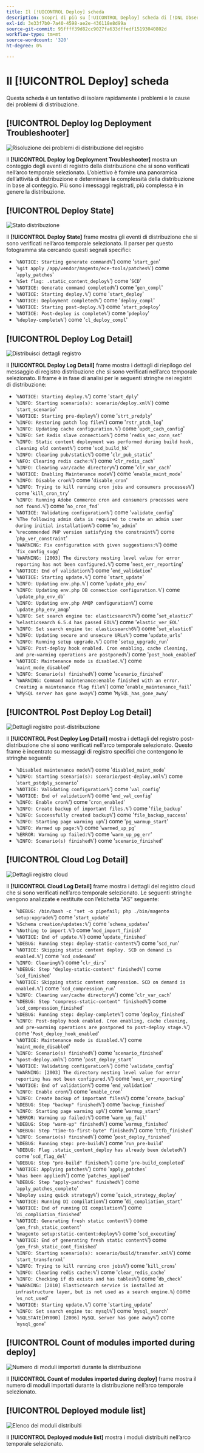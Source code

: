 ```yaml
---
title: Il [!UICONTROL Deploy] scheda
description: Scopri di più su [!UICONTROL Deploy] scheda di [!DNL Observation for Adobe Commerce].
exl-id: 3e33f7b0-7a40-4598-ae2e-436118e8d99a
source-git-commit: 95ffff39d82cc9027fa633dffedf15193040802d
workflow-type: tm+mt
source-wordcount: '320'
ht-degree: 0%

---
```


# Il [!UICONTROL Deploy] scheda

Questa scheda è un tentativo di isolare rapidamente i problemi e le cause dei problemi di distribuzione.

## [!UICONTROL Deploy log Deployment Troubleshooter]

![Risoluzione dei problemi di distribuzione del registro](../../assets/tools/observation-for-adobe-commerce/deploy-tab-1.jpg)

Il **[!UICONTROL Deploy log Deployment Troubleshooter]** mostra un conteggio degli eventi di registro della distribuzione che si sono verificati nell’arco temporale selezionato. L’obiettivo è fornire una panoramica dell’attività di distribuzione e determinare la complessità della distribuzione in base al conteggio. Più sono i messaggi registrati, più complessa è in genere la distribuzione.

## [!UICONTROL Deploy State]

![Stato distribuzione](../../assets/tools/observation-for-adobe-commerce/deploy-tab-2.jpg)

Il **[!UICONTROL Deploy State]** frame mostra gli eventi di distribuzione che si sono verificati nell’arco temporale selezionato. Il parser per questo fotogramma sta cercando questi segnali specifici:

* &#39;`%NOTICE: Starting generate command%`&#39;) come &#39;`start_gen`&#39;
* &#39;`%git apply /app/vendor/magento/ece-tools/patches%`&#39;) come &#39;`apply_patches`&#39;
* &#39;`%Set flag: .static_content_deploy%`&#39;) come &#39;`SCD`&#39;
* &#39;`%NOTICE: Generate command completed%`&#39;) come &#39;`gen_compl`&#39;
* &#39;`%NOTICE: Starting deploy.%`&#39;) come &#39;`start_deploy`&#39;
* &#39;`%NOTICE: Deployment completed%`&#39;) come &#39;`deploy_compl`&#39;
* &#39;`%NOTICE: Starting post-deploy.%`&#39;) come &#39;`start_pdeploy`&#39;
* &#39;`%NOTICE: Post-deploy is complete%`&#39;) come &#39;`pdeploy`&#39;
* &#39;`%deploy-complete%`&#39;) come &#39;`cl_deploy_compl`&#39;

## [!UICONTROL Deploy Log Detail]

![Distribuisci dettagli registro](../../assets/tools/observation-for-adobe-commerce/deploy-tab-3.jpg)

Il **[!UICONTROL Deploy Log Detail]** frame mostra i dettagli di riepilogo del messaggio di registro distribuzione che si sono verificati nell’arco temporale selezionato. Il frame è in fase di analisi per le seguenti stringhe nei registri di distribuzione:

* &#39;`%NOTICE: Starting deploy.%`&#39;) come &#39;`start_dply`&#39;
* &#39;`%INFO: Starting scenario(s): scenario/deploy.xml%`&#39;) come &#39;`start_scenario`&#39;
* &#39;`%NOTICE: Starting pre-deploy%`&#39;) come &#39;`strt_predply`&#39;
* &#39;`%INFO: Restoring patch log file%`&#39;) come &#39;`rstr_ptch_log`&#39;
* &#39;`%INFO: Updating cache configuration.%`&#39;) come &#39;`updt_cach_config`&#39;
* &#39;`%INFO: Set Redis slave connection%`&#39;) come &#39;`redis_sec_conn_set`&#39;
* &#39;`%INFO: Static content deployment was performed during build hook, cleaning old content%`&#39;) come &#39;`scd_build_hk`&#39;
* &#39;`%INFO: Clearing pub/static%`&#39;) come &#39;`clr_pub_static`&#39;
* &#39;`%NFO: Clearing redis cache:%`&#39;) come &#39;`clr_redis_cach`&#39;
* &#39;`%INFO: Clearing var/cache directory%`&#39;) come &#39;`clr_var_cach`&#39;
* &#39;`%NOTICE: Enabling Maintenance mode%`&#39;) come &#39;`enable_maint_mode`&#39;
* &#39;`%INFO: Disable cron%`&#39;) come &#39;`disable_cron`&#39;
* &#39;`%INFO: Trying to kill running cron jobs and consumers processes%`&#39;) come &#39;`kill_cron_try`&#39;
* &#39;`%INFO: Running Adobe Commerce cron and consumers processes were not found.%`&#39;) come &#39;`no_cron_fnd`&#39;
* &#39;`%NOTICE: Validating configuration%`&#39;) come &#39;`validate_config`&#39;
* &#39;`%The following admin data is required to create an admin user during initial installation%`&#39;) come &#39;`no_admin`&#39;
* &#39;`%recommended PHP version satisfying the constraint%`&#39;) come &#39;`php_ver_constraint`&#39;
* &#39;`%WARNING: Fix configuration with given suggestions:%`&#39;) come &#39;`fix_config_sugg`&#39;
* &#39;`%WARNING: [2003] The directory nesting level value for error reporting has not been configured.%`&#39;) come &#39;`nest_err_reporting`&#39;
* &#39;`%NOTICE: End of validation%`&#39;) come &#39;`end_validation`&#39;
* &#39;`%NOTICE: Starting update.%`&#39;) come &#39;`start_update`&#39;
* &#39;`%INFO: Updating env.php.%`&#39;) come &#39;`update_php_env`&#39;
* &#39;`%INFO: Updating env.php DB connection configuration.%`&#39;) come &#39;`update_php_env_db`&#39;
* &#39;`%INFO: Updating env.php AMQP configuration%`&#39;) come &#39;`update_php_env_amqp`&#39;
* &#39;`%INFO: Set search engine to: elasticsearch7%`&#39;) come &#39;`set_elastic7`&#39;
* &#39;`%elasticsearch 6.5.4 has passed EOL%`&#39;) come &#39;`elastic_ver_EOL`&#39;
* &#39;`%INFO: Set search engine to: elasticsearch6%`&#39;) come &#39;`set_elastic6`&#39;
* &#39;`%INFO: Updating secure and unsecure URLs%`&#39;) come &#39;`update_urls`&#39;
* &#39;`%INFO: Running setup upgrade.%`&#39;) come &#39;`setup_upgrade_run`&#39;
* &#39;`%INFO: Post-deploy hook enabled. Cron enabling, cache cleaning, and pre-warming operations are postponed%`&#39;) come &#39;`post_hook_enabled`&#39;
* &#39;`%NOTICE: Maintenance mode is disabled.%`&#39;) come &#39;`maint_mode_disabled`&#39;
* &#39;`%INFO: Scenario(s) finished%`&#39;) come &#39;`scenario_finished`&#39;
* &#39;`%WARNING: Command maintenance:enable finished with an error. Creating a maintenance flag file%`&#39;) come &#39;`enable_maintenance_fail`&#39;
* &#39;`%MySQL server has gone away%`&#39;) come &#39;`MySQL_has_gone_away`&#39;

## [!UICONTROL Post Deploy Log Detail]

![Dettagli registro post-distribuzione](../../assets/tools/observation-for-adobe-commerce/deploy-tab-4.jpg)

Il **[!UICONTROL Post Deploy Log Detail]** mostra i dettagli del registro post-distribuzione che si sono verificati nell’arco temporale selezionato. Questo frame è incentrato su messaggi di registro specifici che contengono le stringhe seguenti:

* &#39;`%Disabled maintenance mode%`&#39;) come &#39;`disabled_maint_mode`&#39;
* &#39;`%INFO: Starting scenario(s): scenario/post-deploy.xml%`&#39;) come &#39;`start_pstdply_scenario`&#39;
* &#39;`%NOTICE: Validating configuration%`&#39;) come &#39;`val_config`&#39;
* &#39;`%NOTICE: End of validation%`&#39;) come &#39;`end_val_config`&#39;
* &#39;`%INFO: Enable cron%`&#39;) come &#39;`cron_enabled`&#39;
* &#39;`%INFO: Create backup of important files.%`&#39;) come &#39;`file_backup`&#39;
* &#39;`%INFO: Successfully created backup%`&#39;) come &#39;`file_backup_success`&#39;
* &#39;`%INFO: Starting page warming up%`&#39;) come &#39;`pg_warmup_start`&#39;
* &#39;`%INFO: Warmed up page:%`&#39;) come &#39;`warmed_up_pg`&#39;
* &#39;`%ERROR: Warming up failed:%`&#39;) come &#39;`warm_up_pg_err`&#39;
* &#39;`%INFO: Scenario(s) finished%`&#39;) come &#39;`scenario_finished`&#39;

## [!UICONTROL Cloud Log Detail]

![Dettagli registro cloud](../../assets/tools/observation-for-adobe-commerce/deploy-tab-5.jpg)

Il **[!UICONTROL Cloud Log Detail]** frame mostra i dettagli del registro cloud che si sono verificati nell’arco temporale selezionato. Le seguenti stringhe vengono analizzate e restituite con l’etichetta &quot;AS&quot; seguente:

* &#39;`%DEBUG: /bin/bash -c "set -o pipefail; php ./bin/magento setup:upgrade%`&#39;) come &#39;`start_update`&#39;
* &#39;`%Schema creation/updates:%`&#39;) come &#39;`schema_updates`&#39;
* &#39;`%Nothing to import.%`&#39;) come &#39;`mod_import_finish`&#39;
* &#39;`%NOTICE: End of update.%`&#39;) come &#39;`update_finished`&#39;
* &#39;`%DEBUG: Running step: deploy-static-content%`&#39;) come &#39;`scd_run`&#39;
* &#39;`%NOTICE: Skipping static content deploy. SCD on demand is enabled.%`&#39;) come &#39;`scd_ondemand`&#39;
* &#39;`%INFO: Clearing%`&#39;) come &#39;`clr_dirs`&#39;
* &#39;`%DEBUG: Step "deploy-static-content" finished%`&#39;) come &#39;`scd_finished`&#39;
* &#39;`%NOTICE: Skipping static content compression. SCD on demand is enabled.%`&#39;) come &#39;`scd_compression_run`&#39;
* &#39;`%INFO: Clearing var/cache directory%`&#39;) come &#39;`clr_var_cach`&#39;
* &#39;`%DEBUG: Step "compress-static-content" finished%`&#39;) come &#39;`scd_compression_finished`&#39;
* &#39;`%DEBUG: Running step: deploy-complete%`&#39;) come &#39;`deploy_finished`&#39;
* &#39;`%INFO: Post-deploy hook enabled. Cron enabling, cache cleaning, and pre-warming operations are postponed to post-deploy stage.%`&#39;) come &#39;`Post_deploy_hook_enabled`&#39;
* &#39;`%NOTICE: Maintenance mode is disabled.%`&#39;) come &#39;`maint_mode_disabled`&#39;
* &#39;`%INFO: Scenario(s) finished%`&#39;) come &#39;`scenario_finished`&#39;
* &#39;`%post-deploy.xml%`&#39;) come &#39;`post_deploy_start`&#39;
* &#39;`%NOTICE: Validating configuration%`&#39;) come &#39;`validate_config`&#39;
* &#39;`%WARNING: [2003] The directory nesting level value for error reporting has not been configured.%`&#39;) come &#39;`nest_err_reporting`&#39;
* &#39;`%NOTICE: End of validation%`&#39;) come &#39;`end_validation`&#39;
* &#39;`%INFO: Enable cron%`&#39;) come &#39;`enable_cron`&#39;
* &#39;`%INFO: Create backup of important files%`&#39;) come &#39;`create_backup`&#39;
* &#39;`%DEBUG: Step "backup" finished%`&#39;) come &#39;`backup_finished`&#39;
* &#39;`%INFO: Starting page warming up%`&#39;) come &#39;`warmup_start`&#39;
* &#39;`%ERROR: Warming up failed:%`&#39;) come &#39;`warm_up_fail`&#39;
* &#39;`%DEBUG: Step "warm-up" finished%`&#39;) come &#39;`warmup_finished`&#39;
* &#39;`%DEBUG: Step "time-to-first-byte" finished%`&#39;) come &#39;`ttfb_finished`&#39;
* &#39;`%INFO: Scenario(s) finished%`&#39;) come &#39;`post_deploy_finished`&#39;
* &#39;`%DEBUG: Running step: pre-build%`&#39;) come &#39;`run_pre-build`&#39;
* &#39;`%DEBUG: Flag .static_content_deploy has already been deleted%`&#39;) come &#39;`scd_flag_del`&#39;
* &#39;`%DEBUG: Step "pre-build" finished%`&#39;) come &#39;`pre-build_completed`&#39;
* &#39;`%NOTICE: Applying patches%`&#39;) come &#39;`apply_patches`&#39;
* &#39;`%has been applied%`&#39;) come &#39;`patches_applied`&#39;
* &#39;`%DEBUG: Step "apply-patches" finished%`&#39;) come &#39;`apply_patches_complete`&#39;
* &#39;`%Deploy using quick strategy%`&#39;) come &#39;`quick_strategy_deploy`&#39;
* &#39;`%NOTICE: Running DI compilation%`&#39;) come &#39;`di_compliation_start`&#39;
* &#39;`%NOTICE: End of running DI compilation%`&#39;) come &#39;`di_compliation_finished`&#39;
* &#39;`%NOTICE: Generating fresh static content%`&#39;) come &#39;`gen_frsh_static_content`&#39;
* &#39;`%magento setup:static-content:deploy%`&#39;) come &#39;`scd_executing`&#39;
* &#39;`%NOTICE: End of generating fresh static content%`&#39;) come &#39;`gen_frsh_static_cont_finished`&#39;
* &#39;`%INFO: Starting scenario(s): scenario/build/transfer.xml%`&#39;) come &#39;`start_transferxml`&#39;
* &#39;`%INFO: Trying to kill running cron jobs%`&#39;) come &#39;`kill_crons`&#39;
* &#39;`%INFO: Clearing redis cache:%`&#39;) come &#39;`clear_redis_cache`&#39;
* &#39;`%INFO: Checking if db exists and has tables%`&#39;) come &#39;`db_check`&#39;
* &#39;`%WARNING: [2010] Elasticsearch service is installed at infrastructure layer, but is not used as a search engine.%`) come &#39;`es_not_used`&#39;
* &#39;`%NOTICE: Starting update.%`&#39;) come &#39;`starting_update`&#39;
* &#39;`%INFO: Set search engine to: mysql%`&#39;) come &#39;`mysql_search`&#39;
* &#39;`%SQLSTATE[HY000] [2006] MySQL server has gone away%`&#39;) come &#39;`mysql_gone`&#39;

## [!UICONTROL Count of modules imported during deploy]

![Numero di moduli importati durante la distribuzione](../../assets/tools/observation-for-adobe-commerce/deploy-tab-6.jpg)

Il **[!UICONTROL Count of modules imported during deploy]** frame mostra il numero di moduli importati durante la distribuzione nell’arco temporale selezionato.

## [!UICONTROL Deployed module list]

![Elenco dei moduli distribuiti](../../assets/tools/observation-for-adobe-commerce/deploy-tab-7.jpg)

Il **[!UICONTROL Deployed module list]** mostra i moduli distribuiti nell’arco temporale selezionato.
